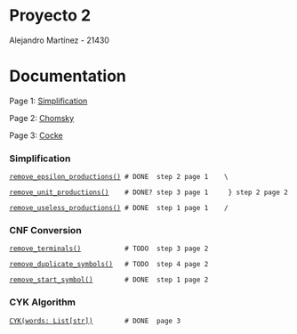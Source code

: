 # Proyecto 2
Alejandro Martínez - 21430
# Documentation
Page 1: [Simplification](https://www.geeksforgeeks.org/simplifying-context-free-grammars/)

Page 2: [Chomsky](https://www.geeksforgeeks.org/converting-context-free-grammar-chomsky-normal-form/)

Page 3: [Cocke](https://www.geeksforgeeks.org/cocke-younger-kasami-cyk-algorithm/)

### Simplification

[`remove_epsilon_productions()`](https://github.com/AleMar21430/Proyecto-2/blob/main/main.py#L28)` # DONE  step 2 page 1    \`

[`remove_unit_productions()`](https://github.com/AleMar21430/Proyecto-2/blob/main/main.py#L62)`    # DONE? step 3 page 1     } step 2 page 2`

[`remove_useless_productions()`](https://github.com/AleMar21430/Proyecto-2/blob/main/main.py#L106)` # DONE  step 1 page 1    /`

### CNF Conversion

[`remove_terminals()`](https://github.com/AleMar21430/Proyecto-2/blob/main/main.py#L168)`           # TODO  step 3 page 2`

[`remove_duplicate_symbols()`](https://github.com/AleMar21430/Proyecto-2/blob/main/main.py#L194)`   # TODO  step 4 page 2`

[`remove_start_symbol()`](https://github.com/AleMar21430/Proyecto-2/blob/main/main.py#L201)`        # DONE  step 1 page 2`

### CYK Algorithm

[`CYK(words: List[str])`](https://github.com/AleMar21430/Proyecto-2/blob/main/main.py#L226)`        # DONE  page 3`
